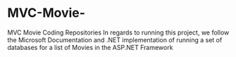 # MVC-Movie-
MVC Movie Coding Repositories 
In regards to running this project, we follow the Microsoft Documentation and .NET implementation of running a set of databases for a list of Movies in the ASP.NET Framework
